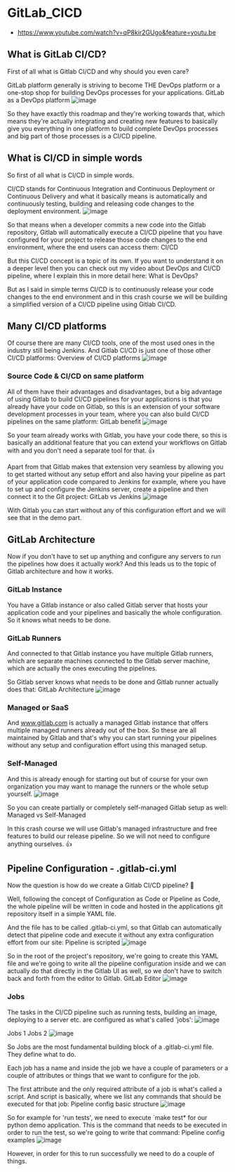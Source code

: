 # GitLab_CICD
- https://www.youtube.com/watch?v=qP8kir2GUgo&feature=youtu.be

## What is GitLab CI/CD?
First of all what is Gitlab CI/CD and why should you even care?

GitLab platform generally is striving to become THE DevOps platform or a one-stop shop for building DevOps processes for your applications.
GitLab as a DevOps platform
![image](https://github.com/jdbirla/JD_Jenkins/assets/69948118/f00a4a93-328e-43ed-9a24-0407829c1ffa)

So they have exactly this roadmap and they're working towards that, which means they're actually integrating and creating new features to basically give you everything in one platform to build complete DevOps processes and big part of those processes is a CI/CD pipeline.

## What is CI/CD in simple words
So first of all what is CI/CD in simple words.

CI/CD stands for Continuous Integration and Continuous Deployment or Continuous Delivery and what it basically means is automatically and continuously testing, building and releasing code changes to the deployment environment.
![image](https://github.com/jdbirla/JD_Jenkins/assets/69948118/051231fa-1795-4f82-9c43-f42644034b42)

So that means when a developer commits a new code into the Gitlab repository, Gitlab will automatically execute a CI/CD pipeline that you have configured for your project to release those code changes to the end environment, where the end users can access them:
CI/CD

But this CI/CD concept is a topic of its own. If you want to understand it on a deeper level then you can check out my video about DevOps and CI/CD pipeline, where I explain this in more detail here: What is DevOps?

But as I said in simple terms CI/CD is to continuously release your code changes to the end environment and in this crash course we will be building a simplified version of a CI/CD pipeline using Gitlab CI/CD.

## Many CI/CD platforms
Of course there are many CI/CD tools, one of the most used ones in the industry still being Jenkins. And Gitlab CI/CD is just one of those other CI/CD platforms:
Overview of CI/CD platforms
![image](https://github.com/jdbirla/JD_Jenkins/assets/69948118/6aaf09e2-3404-4fcf-b324-a04981bf1b84)


### Source Code & CI/CD on same platform
All of them have their advantages and disadvantages, but a big advantage of using Gitlab to build CI/CD pipelines for your applications is that you already have your code on Gitlab, so this is an extension of your software development processes in your team, where you can also build CI/CD pipelines on the same platform:
GitLab benefit
![image](https://github.com/jdbirla/JD_Jenkins/assets/69948118/162d6210-b593-494f-ad81-4161e8444f30)

So your team already works with Gitlab, you have your code there, so this is basically an additional feature that you can extend your workflows on Gitlab with and you don't need a separate tool for that. 👍

Apart from that Gitlab makes that extension very seamless by allowing you to get started without any setup effort and also having your pipeline as part of your application code compared to Jenkins for example, where you have to set up and configure the Jenkins server, create a pipeline and then connect it to the Git project:
GitLab vs Jenkins
![image](https://github.com/jdbirla/JD_Jenkins/assets/69948118/b6458c14-baf3-4768-9c64-aae6531d198c)

With Gitlab you can start without any of this configuration effort and we will see that in the demo part.

## GitLab Architecture
Now if you don't have to set up anything and configure any servers to run the pipelines how does it actually work?
And this leads us to the topic of Gitlab architecture and how it works.

### GitLab Instance
You have a Gitlab instance or also called Gitlab server that hosts your application code and your pipelines and basically the whole configuration. So it knows what needs to be done.

### GitLab Runners
And connected to that Gitlab instance you have multiple Gitlab runners, which are separate machines connected to the Gitlab server machine, which are actually the ones executing
the pipelines.

So Gitlab server knows what needs to be done and Gitlab runner actually does that:
GitLab Architecture
![image](https://github.com/jdbirla/JD_Jenkins/assets/69948118/4657063a-62a4-44ae-9ca4-f34188a56606)

### Managed or SaaS
And www.gitlab.com is actually a managed Gitlab instance that offers multiple managed runners already out of the box.
So these are all maintained by Gitlab and that's why you can start running your pipelines without any setup and configuration effort using this managed setup.

### Self-Managed
And this is already enough for starting out but of course for your own organization you may want to manage the runners or the whole setup yourself.
![image](https://github.com/jdbirla/JD_Jenkins/assets/69948118/3a849224-1b54-42b7-91b0-e6ba8245c9cf)

So you can create partially or completely self-managed Gitlab setup as well:
Managed vs Self-Managed

In this crash course we will use Gitlab's managed infrastructure and free features to build our release pipeline. So we will not need to configure anything ourselves. 👍

## Pipeline Configuration - .gitlab-ci.yml
Now the question is how do we create a Gitlab CI/CD pipeline? 🤔

Well, following the concept of Configuration as Code or Pipeline as Code, the whole pipeline will be written in code and hosted in the applications git repository itself in a simple YAML file.

And the file has to be called .gitlab-ci.yml, so that Gitlab can automatically detect that pipeline code and execute it without any extra configuration effort from our site:
Pipeline is scripted
![image](https://github.com/jdbirla/JD_Jenkins/assets/69948118/54852a63-37c7-4299-89fc-591817c5a8d4)

So in the root of the project's repository, we're going to create this YAML file and we're going to write all the pipeline configuration inside and we can actually
do that directly in the Gitlab UI as well, so we don't have to switch back and forth from the editor to Gitlab.
GitLab Editor
![image](https://github.com/jdbirla/JD_Jenkins/assets/69948118/3daa231c-c8b9-4946-8a6b-871de0ac0873)

### Jobs
The tasks in the CI/CD pipeline such as running tests, building an image, deploying to a server etc. are configured as what's called 'jobs':
![image](https://github.com/jdbirla/JD_Jenkins/assets/69948118/631e9bea-396f-479e-b099-389d37197bc7)

Jobs 1
Jobs 2
![image](https://github.com/jdbirla/JD_Jenkins/assets/69948118/bb52a9e8-2ce2-4236-a8fb-4f0528423c96)

So Jobs are the most fundamental building block of a .gitlab-ci.yml file. They define what to do.

Each job has a name and inside the job we have a couple of
parameters or a couple of attributes or things that we want to configure for the job.

The first attribute and the only required attribute of a job is what's called a script. And script is basically, where we list any commands that should be executed for that job:
Pipeline config basic structure
![image](https://github.com/jdbirla/JD_Jenkins/assets/69948118/1e5fd85c-0191-498a-814d-fd450300cf7b)

So for example for 'run tests', we need to execute `make test* for our python demo application. This is the command that needs to be executed in order to run the test, so we're going to write that command:
Pipeline config examples
![image](https://github.com/jdbirla/JD_Jenkins/assets/69948118/8599cd6b-a090-40a0-aa0f-b4babd318164)

However, in order for this to run successfully we need to do a couple of things.
